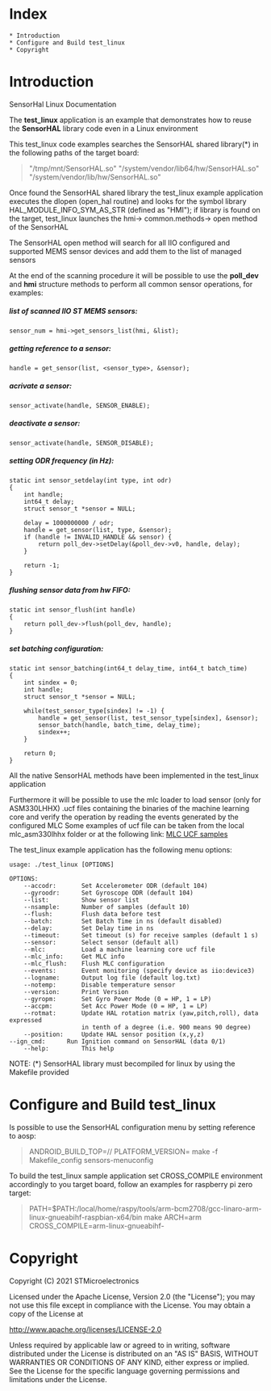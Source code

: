 Index
=====
	* Introduction
	* Configure and Build test_linux
	* Copyright


Introduction
=========

SensorHal Linux Documentation

The **test_linux** application is an example that demonstrates how to reuse the **SensorHAL** library code even in a Linux environment

This test_linux code examples searches the SensorHAL shared library(*) in the following paths of the target board:

>    "/tmp/mnt/SensorHAL.so"
>    "/system/vendor/lib64/hw/SensorHAL.so"
>    "/system/vendor/lib/hw/SensorHAL.so"

Once found the SensorHAL shared library the test_linux example application executes the dlopen (open_hal routine) and looks for the symbol library HAL_MODULE_INFO_SYM_AS_STR (defined as "HMI"); if library is found on the target, test_linux launches the hmi-> common.methods-> open method of the SensorHAL

The SensorHAL open method will search for all IIO configured and supported MEMS sensor devices and add them to the list of managed sensors

At the end of the scanning procedure it will be possible to use the **poll_dev** and **hmi** structure methods to perform all common sensor operations, for examples:

#####  list of scanned IIO ST MEMS sensors:
    sensor_num = hmi->get_sensors_list(hmi, &list);

#####  getting reference to a sensor:
    handle = get_sensor(list, <sensor_type>, &sensor);

#####  acrivate a sensor:
    sensor_activate(handle, SENSOR_ENABLE);

#####  deactivate a sensor:
    sensor_activate(handle, SENSOR_DISABLE);

#####  setting ODR frequency (in Hz):
    static int sensor_setdelay(int type, int odr)
    {
        int handle;
        int64_t delay;
        struct sensor_t *sensor = NULL;

        delay = 1000000000 / odr;
        handle = get_sensor(list, type, &sensor);
        if (handle != INVALID_HANDLE && sensor) {
            return poll_dev->setDelay(&poll_dev->v0, handle, delay);
        }

        return -1;
    }

#####  flushing sensor data from hw FIFO:
    static int sensor_flush(int handle)
    {
        return poll_dev->flush(poll_dev, handle);
    }

#####  set batching configuration:
    static int sensor_batching(int64_t delay_time, int64_t batch_time)
    {
        int sindex = 0;
        int handle;
        struct sensor_t *sensor = NULL;

        while(test_sensor_type[sindex] != -1) {
            handle = get_sensor(list, test_sensor_type[sindex], &sensor);
            sensor_batch(handle, batch_time, delay_time);
            sindex++;
        }

        return 0;
    }

All the native SensorHAL methods have been implemented in the test_linux application

Furthermore it will be possible to use the mlc loader to load sensor (only for ASM330LHHX) .ucf files containing the binaries of the machine learning core and verify the operation by reading the events generated by the configured MLC
Some examples of ucf file can be taken from the local mlc_asm330lhhx folder or at the following link: [MLC UCF samples](https://github.com/STMicroelectronics/STMems_Machine_Learning_Core)

The test_linux example application has the following menu options:

    usage: ./test_linux [OPTIONS]

    OPTIONS:
        --accodr:       Set Accelerometer ODR (default 104)
        --gyroodr:      Set Gyroscope ODR (default 104)
        --list:         Show sensor list
        --nsample:      Number of samples (default 10)
        --flush:        Flush data before test
        --batch:        Set Batch Time in ns (default disabled)
        --delay:        Set Delay time in ns
        --timeout:      Set timeout (s) for receive samples (default 1 s)
        --sensor:       Select sensor (default all)
        --mlc:          Load a machine learning core ucf file
        --mlc_info:     Get MLC info
        --mlc_flush:    Flush MLC configuration
        --events:       Event monitoring (specify device as iio:device3)
        --logname:      Output log file (default log.txt)
        --notemp:       Disable temperature sensor
        --version:      Print Version
        --gyropm:       Set Gyro Power Mode (0 = HP, 1 = LP)
        --accpm:        Set Acc Power Mode (0 = HP, 1 = LP)
        --rotmat:       Update HAL rotation matrix (yaw,pitch,roll), data expressed
                        in tenth of a degree (i.e. 900 means 90 degree)
        --position:     Update HAL sensor position (x,y,z)
	--ign_cmd:      Run Ignition command on SensorHAL (data 0/1)
        --help:         This help

NOTE: (*) SensorHAL library must becompiled for linux by using the Makefile provided

Configure and Build test_linux
========

Is possible to use the SensorHAL configuration menu by setting reference to aosp:
>	ANDROID_BUILD_TOP=/<aosp path>/ PLATFORM_VERSION=<aosp version> make -f Makefile_config sensors-menuconfig

To build the test_linux sample application set CROSS_COMPILE environment accordingly to you target board, follow an examples for raspberry pi zero target:

>   PATH=$PATH:/local/home/raspy/tools/arm-bcm2708/gcc-linaro-arm-linux-gnueabihf-raspbian-x64/bin
>   make ARCH=arm CROSS_COMPILE=arm-linux-gnueabihf-


Copyright
========

Copyright (C) 2021 STMicroelectronics

Licensed under the Apache License, Version 2.0 (the "License"); you may not use this file except in compliance with the License. You may obtain a copy of the License at

http://www.apache.org/licenses/LICENSE-2.0

Unless required by applicable law or agreed to in writing, software distributed under the License is distributed on an "AS IS" BASIS, WITHOUT WARRANTIES OR CONDITIONS OF ANY KIND, either express or implied. See the License for the specific language governing permissions and limitations under the License.
